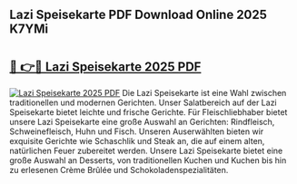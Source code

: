 ## Lazi Speisekarte PDF Download Online 2025 K7YMi

# <h2><a href="http://gc8cg7p.nevu.top/?p=Lazi+Speisekarte">🔗 👉🔴 Lazi Speisekarte 2025 PDF</a></h2>

[![Lazi Speisekarte 2025 PDF](https://i.imgur.com/dBaPXMq.png)](http://gc8cg7p.nevu.top/?p=Lazi+Speisekarte)
Die Lazi Speisekarte ist eine Wahl zwischen traditionellen und modernen Gerichten. Unser Salatbereich auf der Lazi Speisekarte bietet leichte und frische Gerichte. Für Fleischliebhaber bietet unsere Lazi Speisekarte eine große Auswahl an Gerichten: Rindfleisch, Schweinefleisch, Huhn und Fisch. Unseren Auserwählten bieten wir exquisite Gerichte wie Schaschlik und Steak an, die auf einem alten, natürlichen Feuer zubereitet werden. Unsere Lazi Speisekarte bietet eine große Auswahl an Desserts, von traditionellen Kuchen und Kuchen bis hin zu erlesenen Crème Brûlée und Schokoladenspezialitäten.
